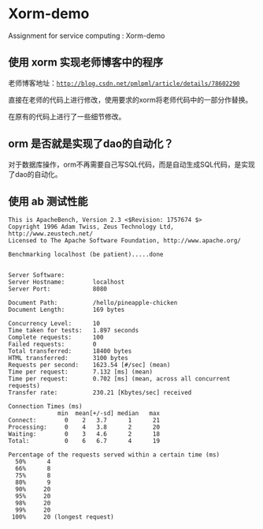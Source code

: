 # Xorm-demo
Assignment for service computing : Xorm-demo

## 使用 xorm 实现老师博客中的程序
老师博客地址：<code>http://blog.csdn.net/pmlpml/article/details/78602290</code>

直接在老师的代码上进行修改，使用要求的xorm将老师代码中的一部分作替换。

在原有的代码上进行了一些细节修改。


## orm 是否就是实现了dao的自动化？
对于数据库操作，orm不再需要自己写SQL代码，而是自动生成SQL代码，是实现了dao的自动化。


## 使用 ab 测试性能
```shell
This is ApacheBench, Version 2.3 <$Revision: 1757674 $>
Copyright 1996 Adam Twiss, Zeus Technology Ltd, http://www.zeustech.net/
Licensed to The Apache Software Foundation, http://www.apache.org/

Benchmarking localhost (be patient).....done


Server Software:        
Server Hostname:        localhost
Server Port:            8080

Document Path:          /hello/pineapple-chicken
Document Length:        169 bytes

Concurrency Level:      10
Time taken for tests:   1.897 seconds
Complete requests:      100
Failed requests:        0
Total transferred:      18400 bytes
HTML transferred:       3100 bytes
Requests per second:    1623.54 [#/sec] (mean)
Time per request:       7.132 [ms] (mean)
Time per request:       0.702 [ms] (mean, across all concurrent requests)
Transfer rate:          230.21 [Kbytes/sec] received

Connection Times (ms)
              min  mean[+/-sd] median   max
Connect:        0    2   3.7      1      21
Processing:     0    4   3.8      2      20
Waiting:        0    3   4.6      2      18
Total:          0    6   6.7      4      19

Percentage of the requests served within a certain time (ms)
  50%      4
  66%      8
  75%      8
  80%      9
  90%     20
  95%     20
  98%     20
  99%     20
 100%     20 (longest request)
```
